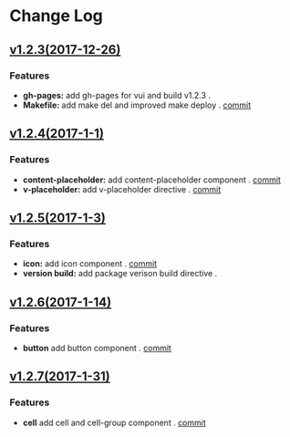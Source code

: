 # Change Log

## [v1.2.3(2017-12-26)](https://github.com/Brickies/vui/tree/v1.2.3)

### Features

- **gh-pages:** add gh-pages for vui and build v1.2.3 .
- **Makefile:** add make del and improved make deploy . [commit](https://github.com/Brickies/vui/commit/a60123150cfc994a9f0a581d63d11850ae05ab1d)


## [v1.2.4(2017-1-1)](https://github.com/Brickies/vui/tree/v1.2.4)

### Features

- **content-placeholder:** add content-placeholder component . [commit](https://github.com/Brickies/vui/commit/1399a5df2975bde63f448b47164bd061c1751fa6)
- **v-placeholder:** add v-placeholder directive . [commit](https://github.com/Brickies/vui/commit/610d0395f6926ca2f10d328102e67241547a8709)


## [v1.2.5(2017-1-3)](https://github.com/Brickies/vui/tree/v1.2.5)

### Features

- **icon:** add icon component . [commit](https://github.com/Brickies/vui/commit/fb71e1f5ff5037eed1c6b02df30126c0642ffe7d)
- **version build:** add package verison build directive . 

## [v1.2.6(2017-1-14)](https://github.com/Brickies/vui/tree/v1.2.6)

### Features

- **button** add button component . [commit](https://github.com/Brickies/vui/commit/bc0e69a337b671f7e50543047363e84f3b7d5876)

## [v1.2.7(2017-1-31)](https://github.com/Brickies/vui/tree/v1.2.7)

### Features

- **cell** add cell and cell-group component . [commit](https://github.com/Brickies/vui/commit/5bc4b65cb2560738b43cbfae24f35e8fc28f181c)
